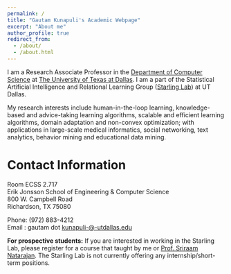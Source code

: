 ```yaml
---
permalink: /
title: "Gautam Kunapuli's Academic Webpage"
excerpt: "About me"
author_profile: true
redirect_from: 
  - /about/
  - /about.html
---
```


I am a Research Associate Professor in the [Department of Computer Science](https://cs.utdallas.edu/) at [The University of Texas at Dallas](https://www.utdallas.edu/). I am a part of the Statistical Artificial Intelligence and Relational Learning Group ([Starling Lab](https://starling.utdallas.edu/)) at UT Dallas.

My research interests include human-in-the-loop learning, knowledge-based and advice-taking learning algorithms, scalable and efficient learning algorithms, domain adaptation and non-convex optimization; with applications in large-scale medical informatics, social networking, text analytics, behavior mining and educational data mining.

Contact Information
======
Room ECSS 2.717 <br>
Erik Jonsson School of Engineering & Computer Science <br>
800 W. Campbell Road <br>
Richardson, TX 75080  <br>

Phone: (972) 883-4212 <br>
Email : gautam dot kunapuli-@-utdallas.edu 

**For prospective students:**
If you are interested in working in the Starling Lab, please register for a course that taught by me or [Prof. Sriraam Natarajan](https://utdallas.edu/~sriraam.natarajan/index.html). The Starling Lab is not currently offering any internship/short-term positions. 
